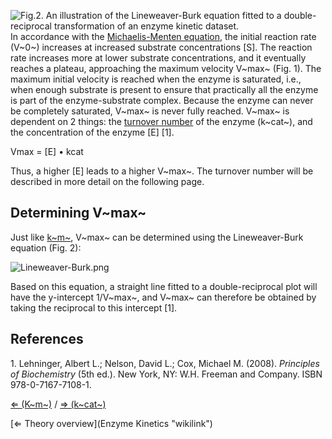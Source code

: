 ![Fig.2. An illustration of the Lineweaver-Burk equation fitted to a
double-reciprocal transformation of an enzyme kinetic
dataset.]( LineweaverBurkPlot.jpg "fig:Fig.2. An illustration of the Lineweaver-Burk equation fitted to a double-reciprocal transformation of an enzyme kinetic dataset.")
In accordance with the [Michaelis-Menten
equation](Michaelis-Menten "wikilink"), the initial reaction rate (V~0~)
increases at increased substrate concentrations [S]. The reaction rate
increases more at lower substrate concentrations, and it eventually
reaches a plateau, approaching the maximum velocity V~max~ (Fig. 1). The
maximum initial velocity is reached when the enzyme is saturated, i.e.,
when enough substrate is present to ensure that practically all the
enzyme is part of the enzyme-substrate complex. Because the enzyme can
never be completely saturated, V~max~ is never fully reached. V~max~ is
dependent on 2 things: the [turnover number](kcat "wikilink") of the
enzyme (k~cat~), and the concentration of the enzyme [E] [1].

Vmax = [E] • kcat

Thus, a higher [E] leads to a higher V~max~. The turnover number will be
described in more detail on the following page.

Determining V~max~
------------------

Just like [k~m~](km "wikilink"), V~max~ can be determined using the
Lineweaver-Burk equation (Fig. 2):

![]( Lineweaver-Burk.png " Lineweaver-Burk.png")

Based on this equation, a straight line fitted to a double-reciprocal
plot will have the y-intercept 1/V~max~, and V~max~ can therefore be
obtained by taking the reciprocal to this intercept [1].

References
----------

1\. Lehninger, Albert L.; Nelson, David L.; Cox, Michael M. (2008).
*Principles of Biochemistry* (5th ed.). New York, NY: W.H. Freeman and
Company. ISBN 978-0-7167-7108-1.

[⇐ (K~m~)](Km "wikilink") / [⇒ (k~cat~)](Kcat "wikilink")

[⇐ Theory overview](Enzyme Kinetics "wikilink")

